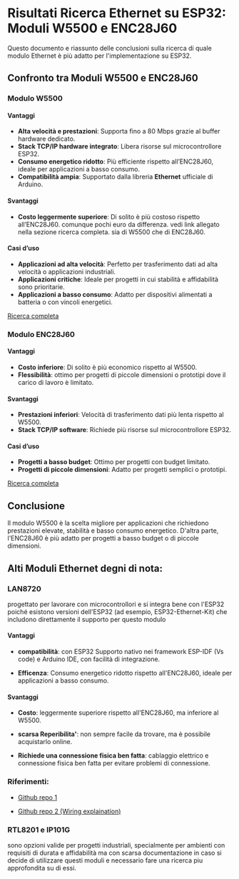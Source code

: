 # Risultati Ricerca Ethernet su ESP32: Moduli W5500 e ENC28J60

Questo documento e riassunto delle conclusioni sulla ricerca di quale modulo Ethernet è più adatto per l'implementazione su ESP32.

## Confronto tra Moduli W5500 e ENC28J60

### Modulo W5500

#### Vantaggi
- **Alta velocità e prestazioni**: Supporta fino a 80 Mbps grazie al buffer hardware dedicato.
- **Stack TCP/IP hardware integrato**: Libera risorse sul microcontrollore ESP32.
- **Consumo energetico ridotto**: Più efficiente rispetto all’ENC28J60, ideale per applicazioni a basso consumo.
- **Compatibilità ampia**: Supportato dalla libreria **Ethernet** ufficiale di Arduino.

#### Svantaggi
- **Costo leggermente superiore**: Di solito è più costoso rispetto all’ENC28J60. comunque pochi euro da differenza. vedi link allegato nella sezione ricerca completa. sia di W5500 che di ENC28J60.

#### Casi d’uso
- **Applicazioni ad alta velocità**: Perfetto per trasferimento dati ad alta velocità o applicazioni industriali.
- **Applicazioni critiche**: Ideale per progetti in cui stabilità e affidabilità sono prioritarie.
- **Applicazioni a basso consumo**: Adatto per dispositivi alimentati a batteria o con vincoli energetici.

[Ricerca completa](W5500Example/README.md)

### Modulo ENC28J60

#### Vantaggi
- **Costo inferiore**: Di solito è più economico rispetto al W5500.
- **Flessibilità**: ottimo per progetti di piccole dimensioni o prototipi dove il carico di lavoro è limitato.

#### Svantaggi
- **Prestazioni inferiori**: Velocità di trasferimento dati più lenta rispetto al W5500.
- **Stack TCP/IP software**: Richiede più risorse sul microcontrollore ESP32.

#### Casi d’uso
- **Progetti a basso budget**: Ottimo per progetti con budget limitato.
- **Progetti di piccole dimensioni**: Adatto per progetti semplici o prototipi.


[Ricerca completa](ENC28J60Example/README.md)


## Conclusione

Il modulo W5500 è la scelta migliore per applicazioni che richiedono prestazioni elevate, stabilità e basso consumo energetico. D'altra parte, l'ENC28J60 è più adatto per progetti a basso budget o di piccole dimensioni.

## Alti Moduli Ethernet degni di nota:

### LAN8720
 progettato per lavorare con microcontrollori e si integra bene con l'ESP32 poiché esistono versioni dell'ESP32 (ad esempio, ESP32-Ethernet-Kit) che includono direttamente il supporto per questo modulo

#### Vantaggi
- **compatibilità**: con ESP32  Supporto nativo nei framework ESP-IDF (Vs code) e Arduino IDE, con facilità di integrazione.

- **Efficenza**: Consumo energetico ridotto rispetto all'ENC28J60, ideale per applicazioni a basso consumo.

#### Svantaggi
- **Costo**: leggermente superiore rispetto all'ENC28J60, ma inferiore al W5500.

- **scarsa Reperibilita'**: non sempre facile da trovare, ma è possibile acquistarlo online.

- **Richiede una connessione fisica ben fatta**: cablaggio elettrico e connessione fisica ben fatta per evitare problemi di connessione.


### Riferimenti:
- [Github repo 1](https://github.com/ZioTester/ESP32-DevKitC-LAN8720)

- [Github repo 2 (Wiring explaination)](https://github.com/flusflas/esp32-ethernet)


### RTL8201 e IP101G
 sono opzioni valide per progetti industriali, specialmente per ambienti con requisiti di durata e affidabilità ma con scarsa documentazione in caso si decide di utilizzare questi moduli e necessario fare una ricerca piu approfondita su di essi.

